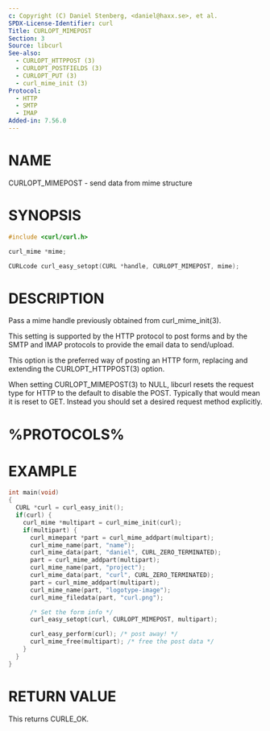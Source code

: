 ```yaml
---
c: Copyright (C) Daniel Stenberg, <daniel@haxx.se>, et al.
SPDX-License-Identifier: curl
Title: CURLOPT_MIMEPOST
Section: 3
Source: libcurl
See-also:
  - CURLOPT_HTTPPOST (3)
  - CURLOPT_POSTFIELDS (3)
  - CURLOPT_PUT (3)
  - curl_mime_init (3)
Protocol:
  - HTTP
  - SMTP
  - IMAP
Added-in: 7.56.0
---
```


# NAME

CURLOPT_MIMEPOST - send data from mime structure

# SYNOPSIS

~~~c
#include <curl/curl.h>

curl_mime *mime;

CURLcode curl_easy_setopt(CURL *handle, CURLOPT_MIMEPOST, mime);
~~~

# DESCRIPTION

Pass a mime handle previously obtained from curl_mime_init(3).

This setting is supported by the HTTP protocol to post forms and by the
SMTP and IMAP protocols to provide the email data to send/upload.

This option is the preferred way of posting an HTTP form, replacing and
extending the CURLOPT_HTTPPOST(3) option.

When setting CURLOPT_MIMEPOST(3) to NULL, libcurl resets the request
type for HTTP to the default to disable the POST. Typically that would mean it
is reset to GET. Instead you should set a desired request method explicitly.

# %PROTOCOLS%

# EXAMPLE

~~~c
int main(void)
{
  CURL *curl = curl_easy_init();
  if(curl) {
    curl_mime *multipart = curl_mime_init(curl);
    if(multipart) {
      curl_mimepart *part = curl_mime_addpart(multipart);
      curl_mime_name(part, "name");
      curl_mime_data(part, "daniel", CURL_ZERO_TERMINATED);
      part = curl_mime_addpart(multipart);
      curl_mime_name(part, "project");
      curl_mime_data(part, "curl", CURL_ZERO_TERMINATED);
      part = curl_mime_addpart(multipart);
      curl_mime_name(part, "logotype-image");
      curl_mime_filedata(part, "curl.png");

      /* Set the form info */
      curl_easy_setopt(curl, CURLOPT_MIMEPOST, multipart);

      curl_easy_perform(curl); /* post away! */
      curl_mime_free(multipart); /* free the post data */
    }
  }
}
~~~

# RETURN VALUE

This returns CURLE_OK.
